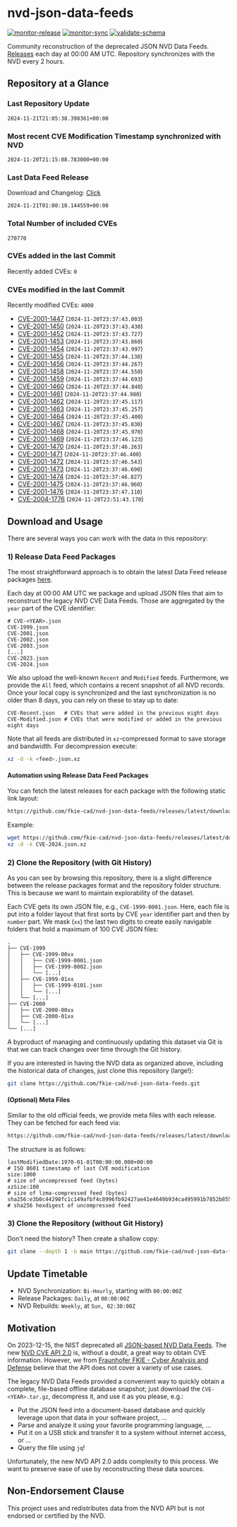 # nvd-json-data-feeds

[![monitor-release](https://github.com/fkie-cad/nvd-json-data-feeds/actions/workflows/monitor_release.yml/badge.svg)](https://github.com/fkie-cad/nvd-json-data-feeds/actions/workflows/monitor_release.yml)
[![monitor-sync](https://github.com/fkie-cad/nvd-json-data-feeds/actions/workflows/monitor_sync.yml/badge.svg)](https://github.com/fkie-cad/nvd-json-data-feeds/actions/workflows/monitor_sync.yml)
[![validate-schema](https://github.com/fkie-cad/nvd-json-data-feeds/actions/workflows/validate_schema.yml/badge.svg)](https://github.com/fkie-cad/nvd-json-data-feeds/actions/workflows/validate_schema.yml)

Community reconstruction of the deprecated JSON NVD Data Feeds.
[Releases](https://github.com/fkie-cad/nvd-json-data-feeds/releases/latest) each day at 00:00 AM UTC.
Repository synchronizes with the NVD every 2 hours.

## Repository at a Glance

### Last Repository Update

```plain
2024-11-21T21:05:38.398361+00:00
```

### Most recent CVE Modification Timestamp synchronized with NVD

```plain
2024-11-20T21:15:08.783000+00:00
```

### Last Data Feed Release

Download and Changelog: [Click](https://github.com/fkie-cad/nvd-json-data-feeds/releases/latest)

```plain
2024-11-21T01:00:10.144559+00:00
```

### Total Number of included CVEs

```plain
270770
```

### CVEs added in the last Commit

Recently added CVEs: `0`



### CVEs modified in the last Commit

Recently modified CVEs: `4000`

- [CVE-2001-1447](CVE-2001/CVE-2001-14xx/CVE-2001-1447.json) (`2024-11-20T23:37:43.003`)
- [CVE-2001-1450](CVE-2001/CVE-2001-14xx/CVE-2001-1450.json) (`2024-11-20T23:37:43.430`)
- [CVE-2001-1452](CVE-2001/CVE-2001-14xx/CVE-2001-1452.json) (`2024-11-20T23:37:43.727`)
- [CVE-2001-1453](CVE-2001/CVE-2001-14xx/CVE-2001-1453.json) (`2024-11-20T23:37:43.860`)
- [CVE-2001-1454](CVE-2001/CVE-2001-14xx/CVE-2001-1454.json) (`2024-11-20T23:37:43.997`)
- [CVE-2001-1455](CVE-2001/CVE-2001-14xx/CVE-2001-1455.json) (`2024-11-20T23:37:44.130`)
- [CVE-2001-1456](CVE-2001/CVE-2001-14xx/CVE-2001-1456.json) (`2024-11-20T23:37:44.267`)
- [CVE-2001-1458](CVE-2001/CVE-2001-14xx/CVE-2001-1458.json) (`2024-11-20T23:37:44.550`)
- [CVE-2001-1459](CVE-2001/CVE-2001-14xx/CVE-2001-1459.json) (`2024-11-20T23:37:44.693`)
- [CVE-2001-1460](CVE-2001/CVE-2001-14xx/CVE-2001-1460.json) (`2024-11-20T23:37:44.840`)
- [CVE-2001-1461](CVE-2001/CVE-2001-14xx/CVE-2001-1461.json) (`2024-11-20T23:37:44.980`)
- [CVE-2001-1462](CVE-2001/CVE-2001-14xx/CVE-2001-1462.json) (`2024-11-20T23:37:45.117`)
- [CVE-2001-1463](CVE-2001/CVE-2001-14xx/CVE-2001-1463.json) (`2024-11-20T23:37:45.257`)
- [CVE-2001-1464](CVE-2001/CVE-2001-14xx/CVE-2001-1464.json) (`2024-11-20T23:37:45.400`)
- [CVE-2001-1467](CVE-2001/CVE-2001-14xx/CVE-2001-1467.json) (`2024-11-20T23:37:45.830`)
- [CVE-2001-1468](CVE-2001/CVE-2001-14xx/CVE-2001-1468.json) (`2024-11-20T23:37:45.970`)
- [CVE-2001-1469](CVE-2001/CVE-2001-14xx/CVE-2001-1469.json) (`2024-11-20T23:37:46.123`)
- [CVE-2001-1470](CVE-2001/CVE-2001-14xx/CVE-2001-1470.json) (`2024-11-20T23:37:46.263`)
- [CVE-2001-1471](CVE-2001/CVE-2001-14xx/CVE-2001-1471.json) (`2024-11-20T23:37:46.400`)
- [CVE-2001-1472](CVE-2001/CVE-2001-14xx/CVE-2001-1472.json) (`2024-11-20T23:37:46.543`)
- [CVE-2001-1473](CVE-2001/CVE-2001-14xx/CVE-2001-1473.json) (`2024-11-20T23:37:46.690`)
- [CVE-2001-1474](CVE-2001/CVE-2001-14xx/CVE-2001-1474.json) (`2024-11-20T23:37:46.827`)
- [CVE-2001-1475](CVE-2001/CVE-2001-14xx/CVE-2001-1475.json) (`2024-11-20T23:37:46.960`)
- [CVE-2001-1476](CVE-2001/CVE-2001-14xx/CVE-2001-1476.json) (`2024-11-20T23:37:47.110`)
- [CVE-2004-1776](CVE-2004/CVE-2004-17xx/CVE-2004-1776.json) (`2024-11-20T23:51:43.170`)


## Download and Usage

There are several ways you can work with the data in this repository:

### 1) Release Data Feed Packages

The most straightforward approach is to obtain the latest Data Feed release packages [here](https://github.com/fkie-cad/nvd-json-data-feeds/releases/latest).

Each day at 00:00 AM UTC we package and upload JSON files that aim to reconstruct the legacy NVD CVE Data Feeds.
Those are aggregated by the `year` part of the CVE identifier:

```
# CVE-<YEAR>.json
CVE-1999.json
CVE-2001.json
CVE-2002.json
CVE-2003.json
[...]
CVE-2023.json
CVE-2024.json
```

We also upload the well-known `Recent` and `Modified` feeds.
Furthermore, we provide the `All` feed, which contains a recent snapshot of all NVD records.
Once your local copy is synchronized and the last synchronization is no older than 8 days, you can rely on these to stay up to date:

```plain
CVE-Recent.json   # CVEs that were added in the previous eight days
CVE-Modified.json # CVEs that were modified or added in the previous eight days
```

Note that all feeds are distributed in `xz`-compressed format to save storage and bandwidth.
For decompression execute:

```sh
xz -d -k <feed>.json.xz
```

#### Automation using Release Data Feed Packages

You can fetch the latest releases for each package with the following static link layout:

```sh
https://github.com/fkie-cad/nvd-json-data-feeds/releases/latest/download/CVE-<YEAR>.json.xz
```

Example:

```sh
wget https://github.com/fkie-cad/nvd-json-data-feeds/releases/latest/download/CVE-2024.json.xz
xz -d -k CVE-2024.json.xz
```

### 2) Clone the Repository (with Git History)

As you can see by browsing this repository, there is a slight difference between the release packages format and the repository folder structure.
This is because we want to maintain explorability of the dataset.

Each CVE gets its own JSON file, e.g., `CVE-1999-0001.json`.
Here, each file is put into a folder layout that first sorts by CVE `year` identifier part and then by `number` part.
We mask (`xx`) the last two digits to create easily navigable folders that hold a maximum of 100 CVE JSON files:

```plain
.
├── CVE-1999
│   ├── CVE-1999-00xx
│   │   ├── CVE-1999-0001.json
│   │   ├── CVE-1999-0002.json
│   │   └── [...]
│   ├── CVE-1999-01xx
│   │   ├── CVE-1999-0101.json
│   │   └── [...]
│   └── [...]
├── CVE-2000
│   ├── CVE-2000-00xx
│   ├── CVE-2000-01xx
│   └── [...]
└── [...]
```

A byproduct of managing and continuously updating this dataset via Git is that we can track changes over time through the Git history.

If you are interested in having the NVD data as organized above, including the historical data of changes, just clone this repository (large!):

```sh
git clone https://github.com/fkie-cad/nvd-json-data-feeds.git
```

#### (Optional) Meta Files

Similar to the old official feeds, we provide meta files with each release. They can be fetched for each feed via:

```sh
https://github.com/fkie-cad/nvd-json-data-feeds/releases/latest/download/CVE-<YEAR>.meta
```

The structure is as follows:

```plain
lastModifiedDate:1970-01-01T00:00:00.000+00:00                          # ISO 8601 timestamp of last CVE modification
size:1000                                                               # size of uncompressed feed (bytes)
xzSize:100                                                              # size of lzma-compressed feed (bytes)
sha256:e3b0c44298fc1c149afbf4c8996fb92427ae41e4649b934ca495991b7852b855 # sha256 hexdigest of uncompressed feed
```

### 3) Clone the Repository (without Git History)

Don't need the history? Then create a shallow copy:

```sh
git clone --depth 1 -b main https://github.com/fkie-cad/nvd-json-data-feeds.git
```


## Update Timetable

* NVD Synchronization: `Bi-Hourly`, starting with `00:00:00Z`
* Release Packages: `Daily`, at `00:00:00Z`
* NVD Rebuilds: `Weekly`, at `Sun, 02:30:00Z`


## Motivation

On 2023-12-15, the NIST deprecated all [JSON-based NVD Data Feeds](https://nvd.nist.gov/vuln/data-feeds#divRetirementBanner-1).
The new [NVD CVE API 2.0](https://nvd.nist.gov/developers/vulnerabilities) is, without a doubt, a great way to obtain CVE information.
However, we from [Fraunhofer FKIE - Cyber Analysis and Defense](https://www.fkie.fraunhofer.de/en/departments/cad.html) believe that the API does not cover a variety of use cases.

The legacy NVD Data Feeds provided a convenient way to quickly obtain a complete, file-based offline database snapshot; just download the `CVE-<YEAR>.tar.gz`, decompress it, and use it as you please, e.g.:

- Put the JSON feed into a document-based database and quickly leverage upon that data in your software project, ...
- Parse and analyze it using your favorite programming language, ...
- Put it on a USB stick and transfer it to a system without internet access, or ...
- Query the file using `jq`!

Unfortunately, the new NVD API 2.0 adds complexity to this process.
We want to preserve ease of use by reconstructing these data sources.

## Non-Endorsement Clause

This project uses and redistributes data from the NVD API but is not endorsed or certified by the NVD.